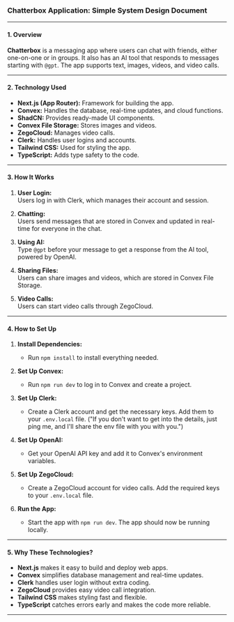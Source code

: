 ### Chatterbox Application: Simple System Design Document

---

#### **1. Overview**

**Chatterbox** is a messaging app where users can chat with friends, either one-on-one or in groups. It also has an AI tool that responds to messages starting with `@gpt`. The app supports text, images, videos, and video calls.

---

#### **2. Technology Used**

- **Next.js (App Router):** Framework for building the app.
- **Convex:** Handles the database, real-time updates, and cloud functions.
- **ShadCN:** Provides ready-made UI components.
- **Convex File Storage:** Stores images and videos.
- **ZegoCloud:** Manages video calls.
- **Clerk:** Handles user logins and accounts.
- **Tailwind CSS:** Used for styling the app.
- **TypeScript:** Adds type safety to the code.

---

#### **3. How It Works**

1. **User Login:**  
   Users log in with Clerk, which manages their account and session.

2. **Chatting:**  
   Users send messages that are stored in Convex and updated in real-time for everyone in the chat.

3. **Using AI:**  
   Type `@gpt` before your message to get a response from the AI tool, powered by OpenAI.

4. **Sharing Files:**  
   Users can share images and videos, which are stored in Convex File Storage.

5. **Video Calls:**  
   Users can start video calls through ZegoCloud.

---

#### **4. How to Set Up**

1. **Install Dependencies:**
   - Run `npm install` to install everything needed.

2. **Set Up Convex:**
   - Run `npm run dev` to log in to Convex and create a project.

3. **Set Up Clerk:**
   - Create a Clerk account and get the necessary keys. Add them to your `.env.local` file. ("If you don't want to get into the details, just ping me, and I'll share the env file with you with you.")

4. **Set Up OpenAI:**
   - Get your OpenAI API key and add it to Convex's environment variables.

5. **Set Up ZegoCloud:**
   - Create a ZegoCloud account for video calls. Add the required keys to your `.env.local` file.

6. **Run the App:**
   - Start the app with `npm run dev`. The app should now be running locally.

---

#### **5. Why These Technologies?**

- **Next.js** makes it easy to build and deploy web apps.
- **Convex** simplifies database management and real-time updates.
- **Clerk** handles user login without extra coding.
- **ZegoCloud** provides easy video call integration.
- **Tailwind CSS** makes styling fast and flexible.
- **TypeScript** catches errors early and makes the code more reliable.

---